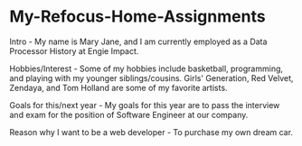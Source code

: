 # My-Refocus-Home-Assignments

 Intro -                                   My name is Mary Jane, and I am currently employed as a Data Processor History at Engie Impact.
 
 Hobbies/Interest -                        Some of my hobbies include basketball, programming, and playing with my younger siblings/cousins. Girls' Generation, Red                                                  Velvet, Zendaya, and Tom Holland are some of my favorite artists.
 
 Goals for this/next year -                My goals for this year are to pass the interview and exam for the position of Software Engineer at our company.
 
 Reason why I want to be a web developer - To purchase my own dream car.
